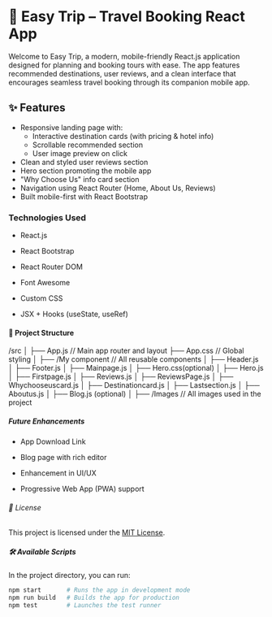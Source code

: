 # 🧳 Easy Trip – Travel Booking React App
Welcome to Easy Trip, a modern, mobile-friendly React.js application designed for planning and booking tours with ease. The app features recommended destinations, user reviews, and a clean interface that encourages seamless travel booking through its companion mobile app.

## ✨ Features

- Responsive landing page with:
  - Interactive destination cards (with pricing & hotel info)
  - Scrollable recommended section
  - User image preview on click
- Clean and styled user reviews section
- Hero section promoting the mobile app
- "Why Choose Us" info card section
- Navigation using React Router (Home, About Us, Reviews)
- Built mobile-first with React Bootstrap


### Technologies Used
- React.js

- React Bootstrap

- React Router DOM

- Font Awesome

- Custom CSS

- JSX + Hooks (useState, useRef)

#### 📁 Project Structure
/src
│
├── App.js                // Main app router and layout
├── App.css              // Global styling
│
├── /My component        // All reusable components
│   ├── Header.js
│   ├── Footer.js
│   ├── Mainpage.js
│   ├── Hero.css(optional)
│   ├── Hero.js
│   ├── Firstpage.js
│   ├── Reviews.js
│   ├── ReviewsPage.js
│   ├── Whychooseuscard.js
│   ├── Destinationcard.js
│   ├── Lastsection.js
│   ├── Aboutus.js
│   ├── Blog.js (optional)
│
├── /Images              // All images used in the project

#####  Future Enhancements
- App Download Link

- Blog page with rich editor

- Enhancement in UI/UX

- Progressive Web App (PWA) support


###### 📝 License

This project is licensed under the [MIT License](LICENSE).

##### 🛠 Available Scripts

In the project directory, you can run:

```bash
npm start       # Runs the app in development mode
npm run build   # Builds the app for production
npm test        # Launches the test runner

